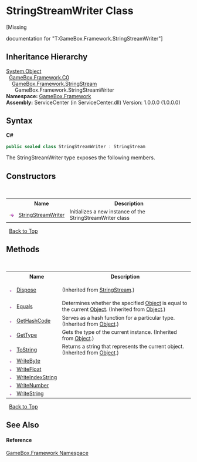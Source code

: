 # StringStreamWriter Class
 

\[Missing <summary> documentation for "T:GameBox.Framework.StringStreamWriter"\]


## Inheritance Hierarchy
<a href="http://msdn2.microsoft.com/zh-cn/library/e5kfa45b" target="_blank">System.Object</a><br />&nbsp;&nbsp;<a href="2f732106-c1d3-cfc7-e9bd-96254f667f0a">GameBox.Framework.C0</a><br />&nbsp;&nbsp;&nbsp;&nbsp;<a href="7803a1af-8017-06c3-8130-b3fd352be039">GameBox.Framework.StringStream</a><br />&nbsp;&nbsp;&nbsp;&nbsp;&nbsp;&nbsp;GameBox.Framework.StringStreamWriter<br />
**Namespace:**&nbsp;<a href="a8957fe6-9cc0-3a6d-cd5c-a2a246efee1e">GameBox.Framework</a><br />**Assembly:**&nbsp;ServiceCenter (in ServiceCenter.dll) Version: 1.0.0.0 (1.0.0.0)

## Syntax

**C#**<br />
``` C#
public sealed class StringStreamWriter : StringStream
```

The StringStreamWriter type exposes the following members.


## Constructors
&nbsp;<table><tr><th></th><th>Name</th><th>Description</th></tr><tr><td>![Public method](media/pubmethod.gif "Public method")</td><td><a href="15d3f93a-07fb-f00b-b87c-8de420496c15">StringStreamWriter</a></td><td>
Initializes a new instance of the StringStreamWriter class</td></tr></table>&nbsp;
<a href="#stringstreamwriter-class">Back to Top</a>

## Methods
&nbsp;<table><tr><th></th><th>Name</th><th>Description</th></tr><tr><td>![Public method](media/pubmethod.gif "Public method")</td><td><a href="151b9fc3-c868-ce32-1988-06bea7106e77">Dispose</a></td><td>

 (Inherited from <a href="7803a1af-8017-06c3-8130-b3fd352be039">StringStream</a>.)</td></tr><tr><td>![Public method](media/pubmethod.gif "Public method")</td><td><a href="http://msdn2.microsoft.com/zh-cn/library/bsc2ak47" target="_blank">Equals</a></td><td>
Determines whether the specified <a href="http://msdn2.microsoft.com/zh-cn/library/e5kfa45b" target="_blank">Object</a> is equal to the current <a href="http://msdn2.microsoft.com/zh-cn/library/e5kfa45b" target="_blank">Object</a>.
 (Inherited from <a href="http://msdn2.microsoft.com/zh-cn/library/e5kfa45b" target="_blank">Object</a>.)</td></tr><tr><td>![Public method](media/pubmethod.gif "Public method")</td><td><a href="http://msdn2.microsoft.com/zh-cn/library/zdee4b3y" target="_blank">GetHashCode</a></td><td>
Serves as a hash function for a particular type.
 (Inherited from <a href="http://msdn2.microsoft.com/zh-cn/library/e5kfa45b" target="_blank">Object</a>.)</td></tr><tr><td>![Public method](media/pubmethod.gif "Public method")</td><td><a href="http://msdn2.microsoft.com/zh-cn/library/dfwy45w9" target="_blank">GetType</a></td><td>
Gets the type of the current instance.
 (Inherited from <a href="http://msdn2.microsoft.com/zh-cn/library/e5kfa45b" target="_blank">Object</a>.)</td></tr><tr><td>![Public method](media/pubmethod.gif "Public method")</td><td><a href="http://msdn2.microsoft.com/zh-cn/library/7bxwbwt2" target="_blank">ToString</a></td><td>
Returns a string that represents the current object.
 (Inherited from <a href="http://msdn2.microsoft.com/zh-cn/library/e5kfa45b" target="_blank">Object</a>.)</td></tr><tr><td>![Public method](media/pubmethod.gif "Public method")</td><td><a href="76bec7da-7560-0b25-4f50-fe325d678759">WriteByte</a></td><td></td></tr><tr><td>![Public method](media/pubmethod.gif "Public method")</td><td><a href="6b9cf4d0-8d50-27ae-dd44-a3b26b534073">WriteFloat</a></td><td></td></tr><tr><td>![Public method](media/pubmethod.gif "Public method")</td><td><a href="961c479f-bc5c-1a0e-7fe4-99fed126a696">WriteIndexString</a></td><td></td></tr><tr><td>![Public method](media/pubmethod.gif "Public method")</td><td><a href="304a775b-1448-d458-6959-4b79bb8e574f">WriteNumber</a></td><td></td></tr><tr><td>![Public method](media/pubmethod.gif "Public method")</td><td><a href="a189e38d-a919-b698-d2e4-b7b85e9afbda">WriteString</a></td><td></td></tr></table>&nbsp;
<a href="#stringstreamwriter-class">Back to Top</a>

## See Also


#### Reference
<a href="a8957fe6-9cc0-3a6d-cd5c-a2a246efee1e">GameBox.Framework Namespace</a><br />